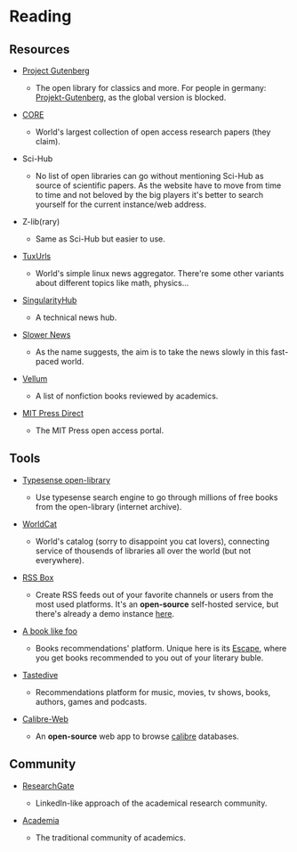 # Reading

## Resources

* [Project Gutenberg](http://www.gutenberg.org)
  
  * The open library for classics and more. For people in germany: [Projekt-Gutenberg](https://www.projekt-gutenberg.org), as the global version is blocked.

* [CORE](https://core.ac.uk)
  
  * World's largest collection of open access research papers (they claim).

* Sci-Hub
  
  * No list of open libraries can go without mentioning Sci-Hub as source of scientific papers. As the website have to move from time to time and not beloved by the big players it's better to search yourself for the current instance/web address.

* Z-lib(rary)
  
  * Same as Sci-Hub but easier to use.

* [TuxUrls](https://tuxurls.com)
  
  * World's simple linux news aggregator. There're some other variants about different topics like math, physics...

* [SingularityHub](https://singularityhub.com)
  
  * A technical news hub.

* [Slower News](https://www.slowernews.com)
  
  * As the name suggests, the aim is to take the news slowly in this fast-paced world.

* [Vellum](https://vellum.tachy.org)
  
  * A list of nonfiction books reviewed by academics.

* [MIT Press Direct](https://direct.mit.edu/books/pages/Browse_Topics)
  
  * The MIT Press open access portal.

## Tools

* [Typesense open-library](https://books-search.typesense.org)
  
  * Use typesense search engine to go through millions of free books from the open-library (internet archive).

* [WorldCat](https://www.worldcat.org)
  
  * World's catalog (sorry to disappoint you cat lovers), connecting service of thousends of libraries all over the world (but not everywhere).

* [RSS Box](https://github.com/stefansundin/rssbox)
  
  * Create RSS feeds out of your favorite channels or users from the most used platforms. It's an **open-source** self-hosted service, but there's  already a demo instance [here](https://rssbox.herokuapp.com).

* [A book like foo](https://abooklikefoo.com)
  
  * Books recommendations' platform. Unique here is its [Escape](https://abooklikefoo.com/escape), where you get books recommended to you out of your literary buble.

* [Tastedive](https://tastedive.com)
  
  - Recommendations platform for music, movies, tv shows, books, authors, games and podcasts.
- [Calibre-Web](https://github.com/janeczku/calibre-web)
  
  - An **open-source** web app to browse [calibre](https://calibre-ebook.com) databases.

## Community

* [ResearchGate](https://www.researchgate.net)
  
  * LinkedIn-like approach of the academical research community.

* [Academia](https://www.academia.edu)
  
  * The traditional community of academics.
